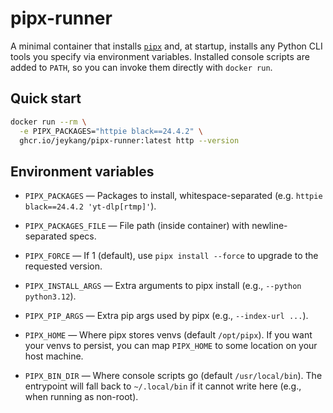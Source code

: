 # pipx-runner

A minimal container that installs [`pipx`](https://pipx.pypa.io) and, at startup, installs any Python CLI tools you specify via environment variables. Installed console scripts are added to `PATH`, so you can invoke them directly with `docker run`.

## Quick start

```bash
docker run --rm \
  -e PIPX_PACKAGES="httpie black==24.4.2" \
  ghcr.io/jeykang/pipx-runner:latest http --version
```


## Environment variables

- `PIPX_PACKAGES` — Packages to install, whitespace-separated (e.g. `httpie black==24.4.2 'yt-dlp[rtmp]'`).

- `PIPX_PACKAGES_FILE` — File path (inside container) with newline-separated specs.

- `PIPX_FORCE` — If 1 (default), use `pipx install --force` to upgrade to the requested version.

- `PIPX_INSTALL_ARGS` — Extra arguments to pipx install (e.g., `--python python3.12`).

- `PIPX_PIP_ARGS` — Extra pip args used by pipx (e.g., `--index-url ...`).

- `PIPX_HOME` — Where pipx stores venvs (default `/opt/pipx`). If you want your venvs to persist, you can map `PIPX_HOME` to some location on your host machine.

- `PIPX_BIN_DIR` — Where console scripts go (default `/usr/local/bin`). The entrypoint will fall back to `~/.local/bin` if it cannot write here (e.g., when running as non-root).